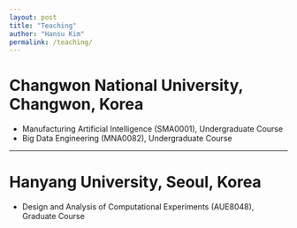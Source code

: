 ```yaml
---
layout: post
title: "Teaching"
author: "Hansu Kim"
permalink: /teaching/
---
```


# Changwon National University, Changwon, Korea
* Manufacturing Artificial Intelligence (SMA0001), Undergraduate Course   
* Big Data Engineering (MNA0082), Undergraduate Course   
   
***   
   
# Hanyang University, Seoul, Korea
* Design and Analysis of Computational Experiments (AUE8048), Graduate Course   
